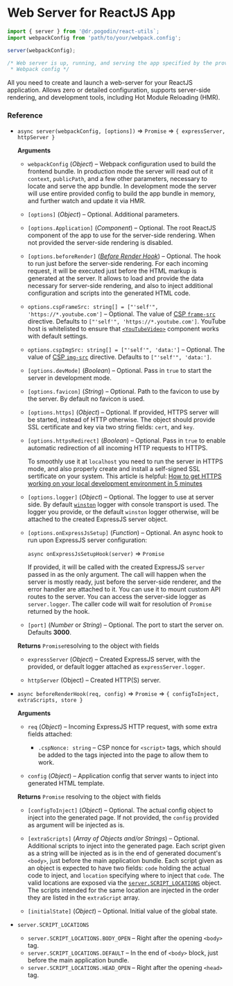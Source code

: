 # Web Server for ReactJS App

```js
import { server } from '@dr.pogodin/react-utils`;
import webpackConfig from 'path/to/your/webpack.config';

server(webpackConfig);

/* Web server is up, running, and serving the app specified by the provided
 * Webpack config */
```

All you need to create and launch a web-server for your ReactJS application.
Allows zero or detailed configuration, supports server-side rendering, and
development tools, including Hot Module Reloading (HMR).

### Reference

- `async server(webpackConfig, [options])` &rArr; `Promise` &rArr;
  `{ expressServer, httpServer }`

  **Arguments**

  - `webpackConfig` (_Object_) &ndash; Webpack configuration used to build
    the frontend bundle. In production mode the server will read out of it
    `context`, `publicPath`, and a few other parameters, necessary to locate
    and serve the app bundle. In development mode the server will use entire
    provided config to build the app bundle in memory, and further watch and
    update it via HMR.

  - `[options]` (_Object_) &ndash; Optional. Additional parameters.

  - `[options.Application]` (_Component_) &ndash; Optional. The root ReactJS
    component of the app to use for the server-side rendering. When not provided
    the server-side rendering is disabled.

  - `[options.beforeRender]` ([_Before Render Hook_](#before-render-hook))
    &ndash; Optional. The hook to run just before the server-side rendering.
    For each incoming request, it will be executed just before the HTML markup
    is generated at the server. It allows to load and provide the data necessary
    for server-side rendering, and also to inject additional configuration and
    scripts into the generated HTML code.

  - `options.cspFrameSrc: string[] = ["'self'", 'https://*.youtube.com']` &ndash;
    Optional. The value of [CSP `frame-src`](https://developer.mozilla.org/en-US/docs/Web/HTTP/Headers/Content-Security-Policy/frame-src)
    directive. Defaults to `["'self'", 'https://*.youtube.com']`. YouTube host
    is whitelisted to ensure that [`<YouTubeVideo>`](./YouTubeVideo.md)
    component works with default settings.

  - `options.cspImgSrc: string[] = ["'self'", 'data:']` &ndash; Optional.
    The value of [CSP `img-src`](https://developer.mozilla.org/en-US/docs/Web/HTTP/Headers/Content-Security-Policy/img-src) directive. Defaults to
    `["'self'", 'data:']`.

  - `[options.devMode]` (_Boolean_) &ndash; Optional. Pass in `true` to start
    the server in development mode.

  - `[options.favicon]` (_String_) &ndash; Optional. Path to the favicon to use
    by the server. By default no favicon is used.

  - `[options.https]` (_Object_) &ndash; Optional. If provided, HTTPS server
    will be started, instead of HTTP otherwise. The object should provide SSL
    certificate and key via two string fields: `cert`, and `key`.

  - `[options.httpsRedirect]` (_Boolean_) &ndash; Optional. Pass in `true`
    to enable automatic redirection of all incoming HTTP requests to HTTPS.

    To smoothly use it at `localhost` you need to run the server in HTTPS mode,
    and also properly create and install a self-signed SSL sertificate on your
    system. This article is helpful:
    [How to get HTTPS working on your local development environment in 5 minutes](https://medium.freecodecamp.org/how-to-get-https-working-on-your-local-development-environment-in-5-minutes-7af615770eec)

  - `[options.logger]` (_Object_) &ndash; Optional. The logger to use at server
    side. By default [`winston`](https://www.npmjs.com/package/winston) logger
    with console transport is used. The logger you provide, or the default
    `winston` logger otherwise, will be attached to the created ExpressJS server
    object.

  - `[options.onExpressJsSetup]` (_Function_) &ndash; Optional. An async hook
    to run upon ExpressJS server configuration:
    
    `async onExpressJsSetupHook(server)` &rArr; `Promise`

    If provided, it will be called with the created ExpressJS `server` passed in
    as the only argument. The call will happen when the server is mostly ready,
    just before the server-side renderer, and the error handler are attached
    to it. You can use it to mount custom API routes to the server.
    You can access the server-side logger as `server.logger`. The caller code
    will wait for resolution of `Promise` returned by the hook.

  - `[port]` (_Number_ or _String_) &ndash; Optional. The port to start
    the server on. Defaults **3000**.

  **Returns** `Promise`resolving to the object with fields

  - `expressServer` (_Object_) &ndash; Created ExpressJS server, with
    the provided, or default logger attached as `expressServer.logger`.

  - `httpServer` (Object) &ndash; Created HTTP(S) server.

- <a name="before-render-hook"></a>
  `async beforeRenderHook(req, config)` &rArr; `Promise` &rArr;
  `{ configToInject, extraScripts, store }`

  **Arguments**

  - `req` (_Object_) &ndash; Incoming ExpressJS HTTP request, with some extra
    fields attached:

    - `.cspNonce: string` &ndash; CSP nonce for `<script>` tags, which should be
      added to the tags injected into the page to allow them to work.

  - `config` (_Object_) &ndash; Application config that server wants to
    inject into generated HTML template.

  **Returns** `Promise` resolving to the object with fields
  
  - `[configToInject]` (_Object_) &ndash; Optional. The actual config object to
    inject into the generated page. If not provided, the `config` provided as
    argument will be injected as is.

  - `[extraScripts]` (_Array of Objects and/or Strings_) &ndash; Optional.
    Additional scripts to inject into the generated page. Each script given
    as a string will be injected as is in the end of generated document's
    `<body>`, just before the main application bundle. Each script given as
    an object is expected to have two fields: `code` holding the actual code
    to inject, and `location` specifying where to inject that `code`. The valid
    locations are exposed via
    the [`server.SCRIPT_LOCATIONS`](#script-locations) object. The scripts
    intended for the same location are injected in the order they are listed
    in the `extraScript` array.

  - `[initialState]` (_Object_) &ndash; Optional. Initial value of the global state.

- <a name="script-locations"></a> `server.SCRIPT_LOCATIONS`
  
  - `server.SCRIPT_LOCATIONS.BODY_OPEN` &ndash; Right after the opening `<body>`
    tag.
  - `server.SCRIPT_LOCATIONS.DEFAULT` &ndash; In the end of `<body>` block, just
    before the main application bundle.
  - `server.SCRIPT_LOCATIONS.HEAD_OPEN` &ndash; Right after the opening `<head>`
    tag.

